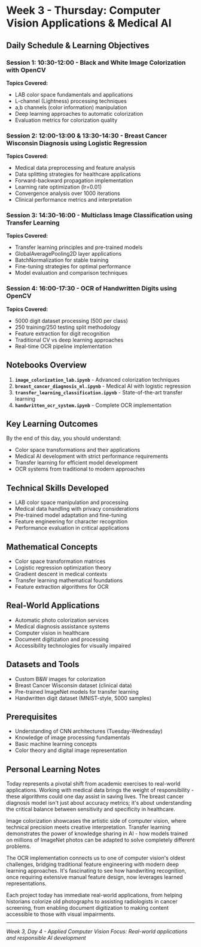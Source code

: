 # Week 3 - Thursday: Computer Vision Applications & Medical AI

## Daily Schedule & Learning Objectives

### Session 1: 10:30-12:00 - Black and White Image Colorization with OpenCV

**Topics Covered:**

- LAB color space fundamentals and applications
- L-channel (Lightness) processing techniques
- a,b channels (color information) manipulation
- Deep learning approaches to automatic colorization
- Evaluation metrics for colorization quality

### Session 2: 12:00-13:00 & 13:30-14:30 - Breast Cancer Wisconsin Diagnosis using Logistic Regression

**Topics Covered:**

- Medical data preprocessing and feature analysis
- Data splitting strategies for healthcare applications
- Forward-backward propagation implementation
- Learning rate optimization (lr=0.01)
- Convergence analysis over 1000 iterations
- Clinical performance metrics and interpretation

### Session 3: 14:30-16:00 - Multiclass Image Classification using Transfer Learning

**Topics Covered:**

- Transfer learning principles and pre-trained models
- GlobalAveragePooling2D layer applications
- BatchNormalization for stable training
- Fine-tuning strategies for optimal performance
- Model evaluation and comparison techniques

### Session 4: 16:00-17:30 - OCR of Handwritten Digits using OpenCV

**Topics Covered:**

- 5000 digit dataset processing (500 per class)
- 250 training/250 testing split methodology
- Feature extraction for digit recognition
- Traditional CV vs deep learning approaches
- Real-time OCR pipeline implementation

## Notebooks Overview

1. **`image_colorization_lab.ipynb`** - Advanced colorization techniques
2. **`breast_cancer_diagnosis_ml.ipynb`** - Medical AI with logistic regression
3. **`transfer_learning_classification.ipynb`** - State-of-the-art transfer learning
4. **`handwritten_ocr_system.ipynb`** - Complete OCR implementation

## Key Learning Outcomes

By the end of this day, you should understand:

- Color space transformations and their applications
- Medical AI development with strict performance requirements
- Transfer learning for efficient model development
- OCR systems from traditional to modern approaches

## Technical Skills Developed

- LAB color space manipulation and processing
- Medical data handling with privacy considerations
- Pre-trained model adaptation and fine-tuning
- Feature engineering for character recognition
- Performance evaluation in critical applications

## Mathematical Concepts

- Color space transformation matrices
- Logistic regression optimization theory
- Gradient descent in medical contexts
- Transfer learning mathematical foundations
- Feature extraction algorithms for OCR

## Real-World Applications

- Automatic photo colorization services
- Medical diagnosis assistance systems
- Computer vision in healthcare
- Document digitization and processing
- Accessibility technologies for visually impaired

## Datasets and Tools

- Custom B&W images for colorization
- Breast Cancer Wisconsin dataset (clinical data)
- Pre-trained ImageNet models for transfer learning
- Handwritten digit dataset (MNIST-style, 5000 samples)

## Prerequisites

- Understanding of CNN architectures (Tuesday-Wednesday)
- Knowledge of image processing fundamentals
- Basic machine learning concepts
- Color theory and digital image representation

## Personal Learning Notes

Today represents a pivotal shift from academic exercises to real-world applications. Working with medical data brings the weight of responsibility - these algorithms could one day assist in saving lives. The breast cancer diagnosis model isn't just about accuracy metrics; it's about understanding the critical balance between sensitivity and specificity in healthcare.

Image colorization showcases the artistic side of computer vision, where technical precision meets creative interpretation. Transfer learning demonstrates the power of knowledge sharing in AI - how models trained on millions of ImageNet photos can be adapted to solve completely different problems.

The OCR implementation connects us to one of computer vision's oldest challenges, bridging traditional feature engineering with modern deep learning approaches. It's fascinating to see how handwriting recognition, once requiring extensive manual feature design, now leverages learned representations.

Each project today has immediate real-world applications, from helping historians colorize old photographs to assisting radiologists in cancer screening, from enabling document digitization to making content accessible to those with visual impairments.

---

_Week 3, Day 4 - Applied Computer Vision_
_Focus: Real-world applications and responsible AI development_
